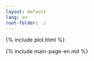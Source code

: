 ```yaml
---
layout: default
lang: en
root-folder: ./
---
```


{% include  plot.html %}

{% include main-page-en.md %}

